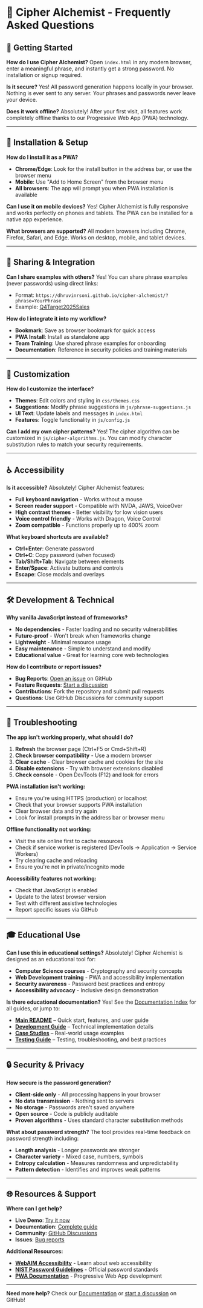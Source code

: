 # 🔮 Cipher Alchemist - Frequently Asked Questions

## 🚀 **Getting Started**

**How do I use Cipher Alchemist?**
Open `index.html` in any modern browser, enter a meaningful phrase, and instantly get a strong password. No installation or signup required.

**Is it secure?**
Yes! All password generation happens locally in your browser. Nothing is ever sent to any server. Your phrases and passwords never leave your device.

**Does it work offline?**
Absolutely! After your first visit, all features work completely offline thanks to our Progressive Web App (PWA) technology.

---

## 📱 **Installation & Setup**

**How do I install it as a PWA?**
- **Chrome/Edge**: Look for the install button in the address bar, or use the browser menu
- **Mobile**: Use "Add to Home Screen" from the browser menu
- **All browsers**: The app will prompt you when PWA installation is available

**Can I use it on mobile devices?**
Yes! Cipher Alchemist is fully responsive and works perfectly on phones and tablets. The PWA can be installed for a native app experience.

**What browsers are supported?**
All modern browsers including Chrome, Firefox, Safari, and Edge. Works on desktop, mobile, and tablet devices.

---

## 🔗 **Sharing & Integration**

**Can I share examples with others?**
Yes! You can share phrase examples (never passwords) using direct links:
- Format: `https://dhruvinrsoni.github.io/cipher-alchemist/?phrase=YourPhrase`
- Example: [Q4Target2025Sales](https://dhruvinrsoni.github.io/cipher-alchemist/?phrase=Q4Target2025Sales)

**How do I integrate it into my workflow?**
- **Bookmark**: Save as browser bookmark for quick access
- **PWA Install**: Install as standalone app
- **Team Training**: Use shared phrase examples for onboarding
- **Documentation**: Reference in security policies and training materials

---

## 🎨 **Customization**

**How do I customize the interface?**
- **Themes**: Edit colors and styling in `css/themes.css`
- **Suggestions**: Modify phrase suggestions in `js/phrase-suggestions.js`
- **UI Text**: Update labels and messages in `index.html`
- **Features**: Toggle functionality in `js/config.js`

**Can I add my own cipher patterns?**
Yes! The cipher algorithm can be customized in `js/cipher-algorithms.js`. You can modify character substitution rules to match your security requirements.

---

## ♿ **Accessibility**

**Is it accessible?**
Absolutely! Cipher Alchemist features:
- **Full keyboard navigation** - Works without a mouse
- **Screen reader support** - Compatible with NVDA, JAWS, VoiceOver
- **High contrast themes** - Better visibility for low vision users
- **Voice control friendly** - Works with Dragon, Voice Control
- **Zoom compatible** - Functions properly up to 400% zoom

**What keyboard shortcuts are available?**
- **Ctrl+Enter**: Generate password
- **Ctrl+C**: Copy password (when focused)
- **Tab/Shift+Tab**: Navigate between elements
- **Enter/Space**: Activate buttons and controls
- **Escape**: Close modals and overlays

---

## 🛠️ **Development & Technical**

**Why vanilla JavaScript instead of frameworks?**
- **No dependencies** - Faster loading and no security vulnerabilities
- **Future-proof** - Won't break when frameworks change
- **Lightweight** - Minimal resource usage
- **Easy maintenance** - Simple to understand and modify
- **Educational value** - Great for learning core web technologies

**How do I contribute or report issues?**
- **Bug Reports**: [Open an issue](https://github.com/dhruvinrsoni/cipher-alchemist/issues) on GitHub
- **Feature Requests**: [Start a discussion](https://github.com/dhruvinrsoni/cipher-alchemist/discussions)
- **Contributions**: Fork the repository and submit pull requests
- **Questions**: Use GitHub Discussions for community support

---

## 🔧 **Troubleshooting**

**The app isn't working properly, what should I do?**
1. **Refresh** the browser page (Ctrl+F5 or Cmd+Shift+R)
2. **Check browser compatibility** - Use a modern browser
3. **Clear cache** - Clear browser cache and cookies for the site
4. **Disable extensions** - Try with browser extensions disabled
5. **Check console** - Open DevTools (F12) and look for errors

**PWA installation isn't working:**
- Ensure you're using HTTPS (production) or localhost
- Check that your browser supports PWA installation
- Clear browser data and try again
- Look for install prompts in the address bar or browser menu

**Offline functionality not working:**
- Visit the site online first to cache resources
- Check if service worker is registered (DevTools → Application → Service Workers)
- Try clearing cache and reloading
- Ensure you're not in private/incognito mode

**Accessibility features not working:**
- Check that JavaScript is enabled
- Update to the latest browser version
- Test with different assistive technologies
- Report specific issues via GitHub

---

## 🎓 **Educational Use**

**Can I use this in educational settings?**
Absolutely! Cipher Alchemist is designed as an educational tool for:
- **Computer Science courses** - Cryptography and security concepts
- **Web Development training** - PWA and accessibility implementation
- **Security awareness** - Password best practices and entropy
- **Accessibility advocacy** - Inclusive design demonstration


**Is there educational documentation?**
Yes! See the [Documentation Index](INDEX.md) for all guides, or jump to:
- **[Main README](../README.md)** – Quick start, features, and user guide
- **[Development Guide](DEVELOPMENT.md)** – Technical implementation details
- **[Case Studies](CASE_STUDIES.md)** – Real-world usage examples
- **[Testing Guide](TESTING_GUIDE.md)** – Testing, troubleshooting, and best practices

---

## 🔒 **Security & Privacy**

**How secure is the password generation?**
- **Client-side only** - All processing happens in your browser
- **No data transmission** - Nothing sent to servers
- **No storage** - Passwords aren't saved anywhere
- **Open source** - Code is publicly auditable
- **Proven algorithms** - Uses standard character substitution methods

**What about password strength?**
The tool provides real-time feedback on password strength including:
- **Length analysis** - Longer passwords are stronger
- **Character variety** - Mixed case, numbers, symbols
- **Entropy calculation** - Measures randomness and unpredictability
- **Pattern detection** - Identifies and improves weak patterns

---

## 🌐 **Resources & Support**

**Where can I get help?**
- **Live Demo**: [Try it now](https://dhruvinrsoni.github.io/cipher-alchemist/)
- **Documentation**: [Complete guide](../README.md)
- **Community**: [GitHub Discussions](https://github.com/dhruvinrsoni/cipher-alchemist/discussions)
- **Issues**: [Bug reports](https://github.com/dhruvinrsoni/cipher-alchemist/issues)

**Additional Resources:**
- **[WebAIM Accessibility](https://webaim.org/)** - Learn about web accessibility
- **[NIST Password Guidelines](https://pages.nist.gov/800-63-3/)** - Official password standards
- **[PWA Documentation](https://web.dev/progressive-web-apps/)** - Progressive Web App development

---

**Need more help?** Check our [Documentation](../README.md) or [start a discussion](https://github.com/dhruvinrsoni/cipher-alchemist/discussions) on GitHub!
